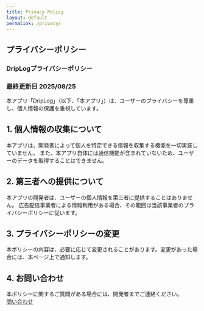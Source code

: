 ```yaml
---
title: Privacy Policy
layout: default
permalink: /privacy/
---
```



## プライバシーポリシー
### DripLogプライバシーポリシー
### 最終更新日 2025/08/25
本アプリ「DripLog」（以下、「本アプリ」）は、ユーザーのプライバシーを尊重し、個人情報の保護を重視しています。
## 1. 個人情報の収集について
本アプリは、開発者によって個人を特定できる情報を収集する機能を一切実装していません。
また、本アプリ自体には通信機能が含まれていないため、ユーザーのデータを取得することはできません。
## 2. 第三者への提供について
本アプリの開発者は、ユーザーの個人情報を第三者に提供することはありません。
広告配信事業者による情報利用がある場合、その範囲は当該事業者のプライバシーポリシーに従います。
## 3. プライバシーポリシーの変更
本ポリシーの内容は、必要に応じて変更されることがあります。変更があった場合には、本ページ上で通知します。
## 4. お問い合わせ
本ポリシーに関するご質問がある場合には、開発者までご連絡ください。  
[問い合わせ](/contact.MD)
